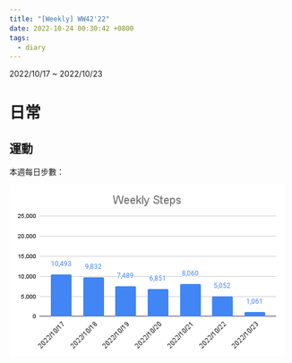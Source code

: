 ```yaml
---
title: "[Weekly] WW42'22"
date: 2022-10-24 00:30:42 +0800
tags:
  - diary
---
```


2022/10/17 ~ 2022/10/23

# 日常

## 運動

本週每日步數：

![WW42](/assets/WW42.png)